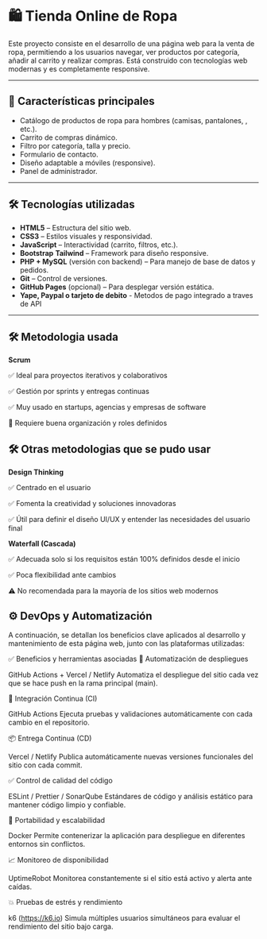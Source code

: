 # 🛍️ Tienda Online de Ropa

Este proyecto consiste en el desarrollo de una página web para la venta de ropa, permitiendo a los usuarios navegar, ver productos por categoría, añadir al carrito y realizar compras. Está construido con tecnologías web modernas y es completamente responsive.

---

## 📌 Características principales

- Catálogo de productos de ropa para hombres (camisas, pantalones, , etc.).
- Carrito de compras dinámico.
- Filtro por categoría, talla y precio.
- Formulario de contacto.
- Diseño adaptable a móviles (responsive).
- Panel de administrador.

---

## 🛠️ Tecnologías utilizadas

- **HTML5** – Estructura del sitio web.
- **CSS3** – Estilos visuales y responsividad.
- **JavaScript** – Interactividad (carrito, filtros, etc.).
- **Bootstrap** **Tailwind** – Framework para diseño responsive.
- **PHP + MySQL** (versión con backend) – Para manejo de base de datos y pedidos.
- **Git** – Control de versiones.
- **GitHub Pages** (opcional) – Para desplegar versión estática.
- **Yape, Paypal o tarjeto de debito** - Metodos de pago integrado a traves de API

---
## 🛠️ Metodologia usada 

**Scrum** 

✅ Ideal para proyectos iterativos y colaborativos

✅ Gestión por sprints y entregas continuas

✅ Muy usado en startups, agencias y empresas de software

🔧 Requiere buena organización y roles definidos

## 🛠️ Otras metodologias que se pudo usar 

**Design Thinking** 

✅ Centrado en el usuario

✅ Fomenta la creatividad y soluciones innovadoras

✅ Útil para definir el diseño UI/UX y entender las necesidades del usuario final

**Waterfall (Cascada)**  

✅ Adecuada solo si los requisitos están 100% definidos desde el inicio

✅ Poca flexibilidad ante cambios

⚠️ No recomendada para la mayoría de los sitios web modernos



## ⚙️ DevOps y Automatización
A continuación, se detallan los beneficios clave aplicados al desarrollo y mantenimiento de esta página web, junto con las plataformas utilizadas:

✅ Beneficios y herramientas asociadas
🚀 Automatización de despliegues

GitHub Actions + Vercel / Netlify
Automatiza el despliegue del sitio cada vez que se hace push en la rama principal (main).

🔁 Integración Continua (CI)

GitHub Actions
Ejecuta pruebas y validaciones automáticamente con cada cambio en el repositorio.

📦 Entrega Continua (CD)

Vercel / Netlify
Publica automáticamente nuevas versiones funcionales del sitio con cada commit.

✅ Control de calidad del código

ESLint / Prettier / SonarQube
Estándares de código y análisis estático para mantener código limpio y confiable.

🔄 Portabilidad y escalabilidad

Docker 
Permite contenerizar la aplicación para despliegue en diferentes entornos sin conflictos.

📈 Monitoreo de disponibilidad

UptimeRobot
Monitorea constantemente si el sitio está activo y alerta ante caídas.

💥 Pruebas de estrés y rendimiento

k6 (https://k6.io)
Simula múltiples usuarios simultáneos para evaluar el rendimiento del sitio bajo carga.

